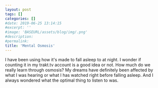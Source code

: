 ```yaml
---
layout: post
tags: []
categories: []
#date: 2019-06-25 13:14:15
#excerpt: ''
#image: 'BASEURL/assets/blog/img/.png'
#description:
#permalink:
title: 'Mental Osmosis'
---
```



I have been using how it's made to fall asleep to at night. I wonder if counting it in my trakt.tv account is a good idea or not. How much do we really learn through osmosis? My dreams have definitely been affected by what I was hearing or what I has watched right before falling asleep. And I always wondered what the optimal thing to listen to was. 
